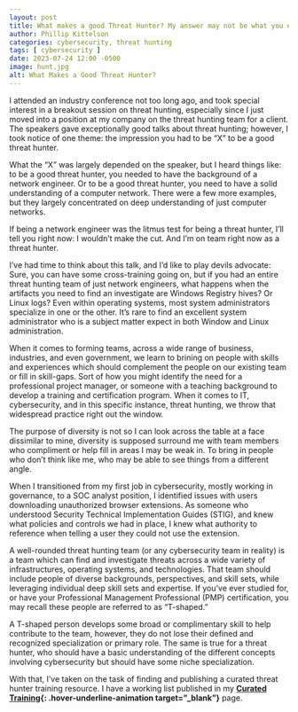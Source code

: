 ```yaml
---
layout: post
title: What makes a good Threat Hunter? My answer may not be what you expect.
author: Phillip Kittelson
categories: cybersecurity, threat hunting
tags: [ cybersecurity ]
date: 2023-07-24 12:00 -0500
image: hunt.jpg
alt: What Makes a Good Threat Hunter?
---
```

I attended an industry conference not too long ago, and took special interest in a breakout session on threat hunting, especially since I just moved into a position at my company on the threat hunting team for a client. The speakers gave exceptionally good talks about threat hunting; however, I took notice of one theme: the impression you had to be “X” to be a good threat hunter.

What the “X” was largely depended on the speaker, but I heard things like: to be a good threat hunter, you needed to have the background of a network engineer. Or to be a good threat hunter, you need to have a solid understanding of a computer network. There were a few more examples, but they largely concentrated on deep understanding of just computer networks.

If being a network engineer was the litmus test for being a threat hunter, I’ll tell you right now: I wouldn’t make the cut. And I’m on team right now as a threat hunter.

I’ve had time to think about this talk, and I’d like to play devils advocate: Sure, you can have some cross-training going on, but if you had an entire threat hunting team of just network engineers, what happens when the artifacts you need to find an investigate are Windows Registry hives? Or Linux logs? Even within operating systems, most system administrators specialize in one or the other. It’s rare to find an excellent system administrator who is a subject matter expect in both Window and Linux administration.

When it comes to forming teams, across a wide range of business, industries, and even government, we learn to brining on people with skills and experiences which should complement the people on our existing team or fill in skill-gaps. Sort of how you might identify the need for a professional project manager, or someone with a teaching background to develop a training and certification program. When it comes to IT, cybersecurity, and in this specific instance, threat hunting, we throw that widespread practice right out the window.

The purpose of diversity is not so I can look across the table at a face dissimilar to mine, diversity is supposed surround me with team members who compliment or help fill in areas I may be weak in. To bring in people who don’t think like me, who may be able to see things from a different angle.

When I transitioned from my first job in cybersecurity, mostly working in governance, to a SOC analyst position, I identified issues with users downloading unauthorized browser extensions. As someone who understood Security Technical Implementation Guides (STIG), and knew what policies and controls we had in place, I knew what authority to reference when telling a user they could not use the extension.

A well-rounded threat hunting team (or any cybersecurity team in reality) is a team which can find and investigate threats across a wide variety of infrastructures, operating systems, and technologies. That team should include people of diverse backgrounds, perspectives, and skill sets, while leveraging individual deep skill sets and expertise. If you’ve ever studied for, or have your Professional Management Professional (PMP) certification, you may recall these people are referred to as “T-shaped.”

A T-shaped person develops some broad or complimentary skill to help contribute to the team, however, they do not lose their defined and recognized specialization or primary role. The same is true for a threat hunter, who should have a basic understanding of the different concepts involving cybersecurity but should have some niche specialization.

With that, I’ve taken on the task of finding and publishing a curated threat hunter training resource. I have a working list published in my **[Curated Training](https://www.phillipkittelson.com/training.html){: .hover-underline-animation target=”_blank”}** page.